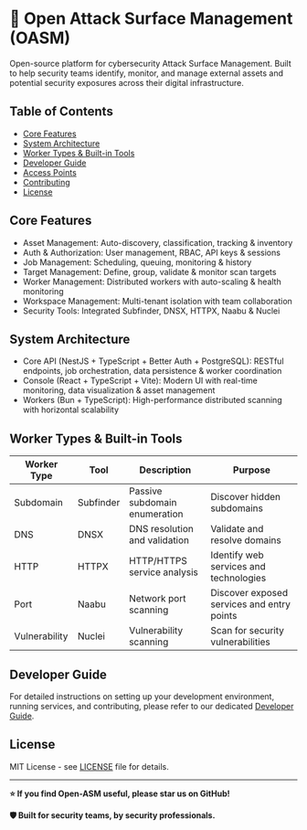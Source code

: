 # 🎯 Open Attack Surface Management (OASM)

Open-source platform for cybersecurity Attack Surface Management. Built to help security teams identify, monitor, and manage external assets and potential security exposures across their digital infrastructure.

## Table of Contents

- [Core Features](#core-features)
- [System Architecture](#system-architecture)
- [Worker Types & Built-in Tools](#worker-types--built-in-tools)
- [Developer Guide](#developer-guide)
- [Access Points](#access-points)
- [Contributing](#contributing)
- [License](#license)

## Core Features

- Asset Management: Auto-discovery, classification, tracking & inventory
- Auth & Authorization: User management, RBAC, API keys & sessions
- Job Management: Scheduling, queuing, monitoring & history
- Target Management: Define, group, validate & monitor scan targets
- Worker Management: Distributed workers with auto-scaling & health monitoring
- Workspace Management: Multi-tenant isolation with team collaboration
- Security Tools: Integrated Subfinder, DNSX, HTTPX, Naabu & Nuclei

## System Architecture

- Core API (NestJS + TypeScript + Better Auth + PostgreSQL): RESTful endpoints, job orchestration, data persistence & worker coordination
- Console (React + TypeScript + Vite): Modern UI with real-time monitoring, data visualization & asset management
- Workers (Bun + TypeScript): High-performance distributed scanning with horizontal scalability

## Worker Types & Built-in Tools

| Worker Type   | Tool      | Description                   | Purpose                                    |
| ------------- | --------- | ----------------------------- | ------------------------------------------ |
| Subdomain     | Subfinder | Passive subdomain enumeration | Discover hidden subdomains                 |
| DNS           | DNSX      | DNS resolution and validation | Validate and resolve domains               |
| HTTP          | HTTPX     | HTTP/HTTPS service analysis   | Identify web services and technologies     |
| Port          | Naabu     | Network port scanning         | Discover exposed services and entry points |
| Vulnerability | Nuclei    | Vulnerability scanning        | Scan for security vulnerabilities          |

## Developer Guide

For detailed instructions on setting up your development environment, running services, and contributing, please refer to our dedicated [Developer Guide](DEVELOPER_GUIDE.md).

## License

MIT License - see [LICENSE](LICENSE) file for details.

---

**⭐ If you find Open-ASM useful, please star us on GitHub!**

**🛡️ Built for security teams, by security professionals.**
